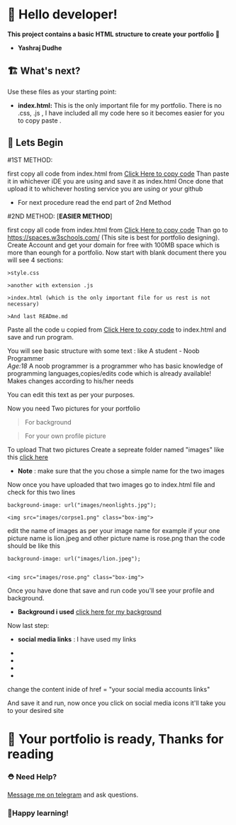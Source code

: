 # 👋 Hello developer!
**This project contains a basic HTML structure to create your portfolio** 🦄
- **Yashraj Dudhe**


## 🏗 What's next? 

Use these files as your starting point:

- **index.html:** This is the only important file for my portfolio. There is no .css, .js , I have included all my code here
so it becomes easier for you to copy paste
. 



## 🎨 Lets Begin
#1ST METHOD:

first copy all code from index.html from [Click Here to copy code](https://spaceb.in/GTdXsNXx)
Than paste it in whichever iDE you are using and save it as index.html 
Once done that upload it to whichever hosting service you are using or your github

- For next procedure read the end part of 2nd Method

#2ND METHOD: 
[**EASIER METHOD**]

first copy all code from index.html from [Click Here to copy code](https://spaceb.in/GTdXsNXx)
Than go to https://spaces.w3schools.com/ (This site is best for portfolio designing).
Create Account and get your domain for free with 100MB space which is more than eoungh for a portfolio.
Now start with blank document there you will see 4 sections:

	>style.css 

	>another with extension .js 

	>index.html (which is the only important file for us rest is not necessary)

	>And last READme.md 

Paste all the code u copied from [Click Here to copy code](https://spaceb.in/GTdXsNXx) to index.html and save and run program.

You will see basic structure with some text : like 
A student - Noob Programmer<br><i>Age:18</i></h5>
A noob programmer is a programmer who has basic knowledge of programming languages,copies/edits code which is already available! Makes changes according to his/her needs

You can edit this text as per your purposes.

Now you need Two pictures for your portfolio

>For background

>For your own profile picture

To upload That two pictures Create a sepreate folder named "images"
like this [click here](https://telegra.ph/file/3065bfe415adec5304b37.jpg)

- **Note** : make sure that the you chose a simple name for the two images

Now once you have uploaded that two images go to index.html file and check for this two lines 

	background-image: url("images/neonlights.jpg"); 

	<img src="images/corpse1.png" class="box-img">

edit the name of images as per your image name for example if your one picture name is lion.jpeg and other picture name is rose.png than the code should be like this
	
	background-image: url("images/lion.jpeg"); 


	<img src="images/rose.png" class="box-img">

Once you have done that save and run code you'll see your profile and background.

- **Background i used** [click here for my background](https://www.google.com/url?sa=i&url=https%3A%2F%2Fwww.besthdwallpaper.com%2Fabstract%2Fneon-lights-radial-motion-dt_en-US-17207.html&psig=AOvVaw0SgRkBaDe5zyGZ38V4R2Ba&ust=1643384035969000&source=images&cd=vfe&ved=0CAsQjRxqFwoTCPD-v8mi0vUCFQAAAAAdAAAAABAN)
	
Now last step:

- **social media links** :
I have used my links 

	<li><a href="https://t.me/yashraj_dudhe"><i class="fa fa-telegram" aria-hidden="true"></i></a></li>
	<li><a href="https://twitter.com/yashrajdudhe"><i class="fa fa-twitter" aria-hidden="true"></i></a></li>
	<li><a href="https://instagram.com/yashraj_dudhe"><i class="fa fa-instagram" aria-hidden="true"></i></a></li>
	<li><a href="https://github.com/yashraj-dudhe"><i class="fa fa-github" aria-hidden="true"></i></a></li>

change the content inide of href = "your social media accounts links"

And save it and run, now once you click on social media icons it'll take you to your desired site

# 👋 Your portfolio is ready, Thanks for reading

### ⛑ Need Help?
[Message me on telegram](https://t.me/yashraj_dudhe) and ask questions.


### 🚀Happy learning!
